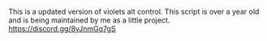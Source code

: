 This is a updated version of violets alt control. This script is over a year old and is being maintained by me as a little project. 
https://discord.gg/8yJnmGq7gS
